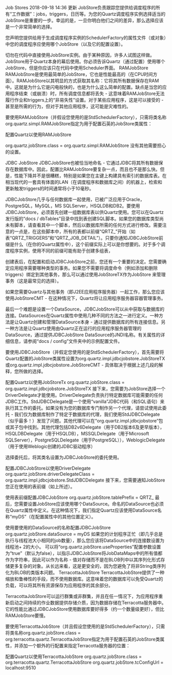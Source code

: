Job Stores
2018-09-18 14:36 更新
JobStore负责跟踪您提供给调度程序的所有“工作数据”：jobs，triggers，日历等。为您的Quartz调度程序实例选择适当的JobStore是重要的一步。幸运的是，一旦你明白他们之间的差异，那么选择应该是一个非常简单的选择。

您声明您提供给用于生成调度程序实例的SchedulerFactory的属性文件（或对象）中您的调度程序应使用哪个JobStore（以及它的配置设置）。

切勿在代码中直接使用JobStore实例。由于某种原因，许多人试图这样做。JobStore用于Quartz本身的幕后使用。你必须告诉Quartz（通过配置）使用哪个JobStore，但是你应该只在代码中使用Scheduler界面。
RAMJobStore
RAMJobStore是使用最简单的JobStore，它也是性能最高的（在CPU时间方面）。RAMJobStore以其明显的方式获取其名称：它将其所有数据保存在RAM中。这就是为什么它是闪电般快的，也是为什么这么简单的配置。缺点是当您的应用程序结束（或崩溃）时，所有调度信息都将丢失 - 这意味着RAMJobStore无法履行作业和triggers上的“非易失性”设置。对于某些应用程序，这是可以接受的 - 甚至是所需的行为，但对于其他应用程序，这可能是灾难性的。

要使用RAMJobStore（并假设您使用的是StdSchedulerFactory），只需将类名称org.quartz.simpl.RAMJobStore指定为用于配置石英的JobStore类属性：

配置Quartz以使用RAMJobStore

org.quartz.jobStore.class = org.quartz.simpl.RAMJobStore
没有其他需要担心的设置。

JDBC JobStore
JDBCJobStore也被恰当地命名 - 它通过JDBC将其所有数据保存在数据库中。因此，配置比RAMJobStore要复杂一点，而且也不是那么快。但是，性能下降并不是很糟糕，特别是如果您在主键上构建具有索引的数据库表。在相当现代的一套具有体面的LAN（在调度程序和数据库之间）的机器上，检索和更新触发triggers的时间通常将小于10毫秒。

JDBCJobStore几乎与任何数据库一起使用，已被广泛应用于Oracle，PostgreSQL，MySQL，MS SQLServer，HSQLDB和DB2。要使用JDBCJobStore，必须首先创建一组数据库表以供Quartz使用。您可以在Quartz发行版的“docs / dbTables”目录中找到表创建SQL脚本。如果您的数据库类型尚未有脚本，请查看其中一个脚本，然后以数据库所需的任何方式进行修改。需要注意的一点是，在这些脚本中，所有的表都以前缀“QRTZ_”开始（如表“QRTZ_TRIGGERS”和“QRTZ_JOB_DETAIL”）。只要你通知JDBCJobStore前缀是什么（在你的Quartz属性中），这个前缀实际上可以是你想要的。对于多个调度程序实例，使用不同的前缀可能有助于创建多组表，

创建表后，在配置和启动JDBCJobStore之前，您还有一个重要的决定。您需要确定应用程序需要哪种类型的事务。如果您不需要将调度命令（例如添加和删除triggers）绑定到其他事务，那么可以通过使用JobStoreTX作为JobStore 来管理事务（这是最常见的选择）。

如果您需要Quartz与其他事务（即J2EE应用程序服务器）一起工作，那么您应该使用JobStoreCMT - 在这种情况下，Quartz将让应用程序服务器容器管理事务。

最后一个难题是设置一个DataSource，JDBCJobStore可以从中获取与数据库的连接。DataSources在Quartz属性中使用几种不同的方法之一进行定义。一种方法是让Quartz创建和管理DataSource本身 - 通过提供数据库的所有连接信息。另一种方法是让Quartz使用由Quartz正在运行的应用程序服务器管理的DataSource，通过提供JDBCJobStore DataSource的JNDI名称。有关属性的详细信息，请参阅“docs / config”文件夹中的示例配置文件。

要使用JDBCJobStore（并假定您使用的是StdSchedulerFactory），首先需要将Quartz配置的JobStore类属性设置为org.quartz.impl.jdbcjobstore.JobStoreTX或org.quartz.impl.jdbcjobstore.JobStoreCMT - 具体取决于根据上述几段的解释，您所做的选择。

配置Quartz以使用JobStoreTx
org.quartz.jobStore.class = org.quartz.impl.jdbcjobstore.JobStoreTX
接下来，您需要为JobStore选择一个DriverDelegate才能使用。DriverDelegate负责执行特定数据库可能需要的任何JDBC工作。StdJDBCDelegate是一个使用“vanilla”JDBC代码（和SQL语句）来执行其工作的委托。如果没有为您的数据库专门制作另一个代理，请尝试使用此委托 - 我们仅为数据库制作了特定于数据库的代理，我们使用StdJDBCDelegate（似乎最多！）发现了问题。其他代理可以在“org.quartz.impl.jdbcjobstore”包或其子包中找到。其他代理包括DB2v6Delegate（用于DB2版本6及更早版本），HSQLDBDelegate（用于HSQLDB），MSSQLDelegate（用于Microsoft SQLServer），PostgreSQLDelegate（用于PostgreSQL）），WeblogicDelegate（用于使用Weblogic创建的JDBC驱动程序）

选择委托后，将其类名设置为JDBCJobStore的委托使用。

配置JDBCJobStore以使用DriverDelegate
org.quartz.jobStore.driverDelegateClass = org.quartz.impl.jdbcjobstore.StdJDBCDelegate
接下来，您需要通知JobStore您正在使用的表前缀（如上所述）。

使用表前缀配置JDBCJobStore
org.quartz.jobStore.tablePrefix = QRTZ_
最后，您需要设置JobStore应该使用哪个DataSource。命名的DataSource也必须在Quartz属性中定义。在这种情况下，我们指定Quartz应该使用DataSource名称“myDS”（在配置属性中的其他位置定义）。

使用要使用的DataSource的名称配置JDBCJobStore
org.quartz.jobStore.dataSource = myDS
如果您的计划程序正忙（即几乎总是执行与线程池大小相同的job数量），那么您应该将DataSource中的连接数设置为线程池+ 2的大小。
可以将“org.quartz.jobStore.useProperties”配置参数设置为“true”（默认为false），以指示JDBCJobStore将JobDataMaps中的所有值都作为字符串，因此可以作为名称 - 值对存储而不是在BLOB列中以其序列化形式存储更多复杂的对象。从长远来看，这是更安全的，因为您避免了将非String类序列化为BLOB的类版本问题。
TerracottaJobStore
TerracottaJobStore提供了一种缩放和鲁棒性的手段，而不使用数据库。这意味着您的数据库可以免受Quartz的负载，可以将其所有资源保存为应用程序的其余部分。

TerracottaJobStore可以运行群集或非群集，并且在任一情况下，为应用程序重新启动之间持续的作业数据提供存储介质，因为数据存储在Terracotta服务器中。它的性能比通过JDBCJobStore使用数据库要好得多（约一个数量级更好），但比RAMJobStore要慢。

要使用TerracottaJobStore（并且假设您使用的是StdSchedulerFactory），只需将类名称org.quartz.jobStore.class = org.terracotta.quartz.TerracottaJobStore指定为用于配置石英的JobStore类属性，并添加一个额外的行配置来指定Terracotta服务器的位置：

配置Quartz以使用TerracottaJobStore
org.quartz.jobStore.class = org.terracotta.quartz.TerracottaJobStore
org.quartz.jobStore.tcConfigUrl = localhost:9510
